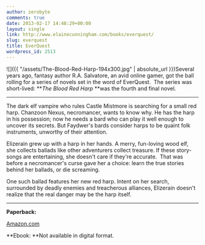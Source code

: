 ```yaml
---
author: zerobyte
comments: true
date: 2013-02-17 14:48:29+00:00
layout: single
link: http://www.elainecunningham.com/books/everquest/
slug: everquest
title: EverQuest
wordpress_id: 2513
---
```


![]({{ "/assets/The-Blood-Red-Harp-194x300.jpg" | absolute_url }})Several years ago, fantasy author R.A. Salvatore, an avid online gamer, got the ball rolling for a series of novels set in the word of EverQuest.  The series was short-lived: **_The Blood Red Harp_ **was the fourth and final novel.





*****


The dark elf vampire who rules Castle Mistmore is searching for a small red harp. Chanzoon Nexus, necromancer, wants to know why. He has the harp in his possession; now he needs a bard who can play it well enough to uncover its secrets. But Faydwer's bards consider harps to be quaint folk instruments, unworthy of their attention.

Elizerain grew up with a harp in her hands. A merry, fun-loving wood elf, she collects ballads like other adventurers collect treasure. If these story-songs are entertaining, she doesn't care if they're accurate.  That was before a necromancer's curse gave her a choice: learn the true stories behind her ballads, or die screaming.

One such ballad features her new red harp. Intent on her search, surrounded by deadly enemies and treacherous alliances, Elizerain doesn't realize that the real danger may be the harp itself.

**************************

**Paperback:**


[Amazon.com](http://www.amazon.com/EverQuest-The-Blood-Red-Harp/dp/1593152248)


**Ebook: **Not available in digital format.
